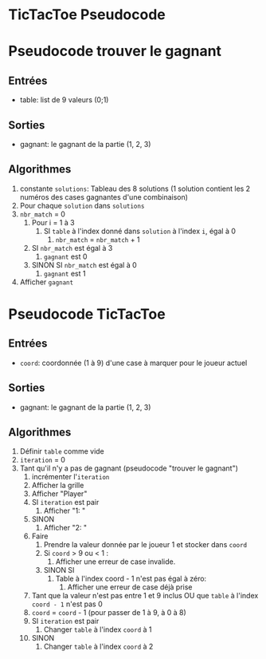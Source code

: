 # TicTacToe Pseudocode

# Pseudocode trouver le gagnant
## Entrées
- table: list de 9 valeurs (0;1)

## Sorties
- gagnant: le gagnant de la partie (1, 2, 3)

## Algorithmes
1. constante `solutions`: Tableau des 8 solutions (1 solution contient les 2 numéros des cases gagnantes d'une combinaison)
1. Pour chaque `solution` dans `solutions`
1. `nbr_match` = 0
   1. Pour i = 1 à 3
      1. SI `table` à l'index donné dans `solution` à l'index `i`, égal à 0
         1. `nbr_match` = `nbr_match` + 1
   1. SI `nbr_match` est égal à 3
      1. `gagnant` est 0
   1. SINON SI `nbr_match` est égal à 0
      1. `gagnant` est 1
1. Afficher `gagnant`

# Pseudocode TicTacToe
## Entrées
- `coord`: coordonnée (1 à 9) d'une case à marquer pour le joueur actuel

## Sorties
- gagnant: le gagnant de la partie (1, 2, 3)

## Algorithmes
1. Définir `table` comme vide
1. `iteration` = 0
1. Tant qu'il n'y a pas de gagnant (pseudocode "trouver le gagnant")
   1. incrémenter l'`iteration` 
   1. Afficher la grille
   1. Afficher "Player"
   1. SI `iteration` est pair
      1. Afficher "1: "
   1. SINON
      1. Afficher "2: "
   1. Faire
      1. Prendre la valeur donnée par le joueur 1 et stocker dans `coord`
      1. Si `coord` > 9 ou < 1 :
         1. Afficher une erreur de case invalide.
      1. SINON SI
         1. Table à l'index coord - 1 n'est pas égal à zéro:
            1. Afficher une erreur de case déjà prise
   1. Tant que la valeur n'est pas entre 1 et 9 inclus OU que `table` à l'index `coord - 1` n'est pas 0
   1. `coord` = `coord` - 1 (pour passer de 1 à 9, à 0 à 8)
   1. SI `iteration` est pair
      1. Changer `table` à l'index `coord` à 1
   1. SINON
      1. Changer `table` à l'index `coord` à 2
   
